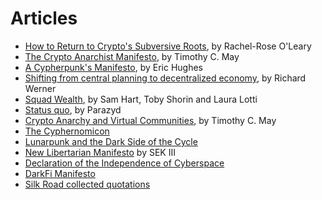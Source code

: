 # Articles

- [How to Return to Crypto's Subversive Roots](https://www.coindesk.com/tech/2020/08/21/bitcoin-has-lost-its-way-heres-how-to-return-to-cryptos-subversive-roots/), by Rachel-Rose O'Leary
- [The Crypto Anarchist Manifesto](https://activism.net/cypherpunk/crypto-anarchy.html), by Timothy C. May
- [A Cypherpunk's Manifesto](https://nakamotoinstitute.org/cypherpunk-manifesto/), by Eric Hughes
- [Shifting from central planning to decentralized economy](https://professorwerner.org/shifting-from-central-planning-to-a-decentralised-economy/), by Richard Werner
- [Squad Wealth](https://otherinter.net/research/squad-wealth/), by  Sam Hart, Toby Shorin and Laura Lotti
- [Status quo](https://dark.fi/insights/the-status-quo.html), by Parazyd
- [Crypto Anarchy and Virtual Communities](https://nakamotoinstitute.org/virtual-communities/), by Timothy C. May
- [The Cyphernomicon](https://nakamotoinstitute.org/static/docs/cyphernomicon.txt)
- [Lunarpunk and the Dark Side of the Cycle](https://www.egirlcapital.com/writings/107533289)
- [New Libertarian Manifesto](https://theanarchistlibrary.org/library/samuel-edward-konkin-iii-new-libertarian-manifesto) by SEK III
- [Declaration of the Independence of Cyberspace](https://nakamotoinstitute.org/cyberspace-independence/)
- [DarkFi Manifesto](https://dark.fi/manifesto.html)
- [Silk Road collected quotations](https://www.forbes.com/sites/andygreenberg/2013/04/29/collected-quotations-of-the-dread-pirate-roberts-founder-of-the-drug-site-silk-road-and-radical-libertarian/#196a8231b0c4)

